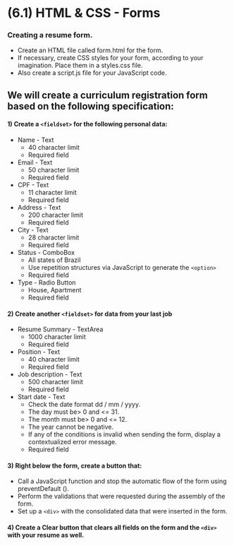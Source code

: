 # (6.1) HTML & CSS - Forms

### Creating a resume form.
- Create an HTML file called form.html for the form.
- If necessary, create CSS styles for your form, according to your imagination. Place them in a styles.css file.
- Also create a script.js file for your JavaScript code.

## We will create a curriculum registration form based on the following specification:
#### 1) Create a `<fieldset>` for the following personal data:
- Name - Text
    - 40 character limit
    - Required field
- Email - Text
    - 50 character limit
    - Required field
- CPF - Text
    - 11 character limit
    - Required field
- Address - Text
    - 200 character limit
    - Required field
- City - Text
    - 28 character limit
    - Required field
- Status - ComboBox
    - All states of Brazil
    - Use repetition structures via JavaScript to generate the `<option>`
    - Required field
- Type - Radio Button
    - House, Apartment
    - Required field

#### 2) Create another `<fieldset>` for data from your last job
- Resume Summary - TextArea
    - 1000 character limit
    - Required field
- Position - Text
    - 40 character limit
    - Required field
- Job description - Text
    - 500 character limit
    - Required field
- Start date - Text
    - Check the date format dd / mm / yyyy.
    - The day must be> 0 and <= 31.
    - The month must be> 0 and <= 12.
    - The year cannot be negative.
    - If any of the conditions is invalid when sending the form, display a contextualized error message.
    - Required field

#### 3) Right below the form, create a button that:
- Call a JavaScript function and stop the automatic flow of the form using preventDefault ().
- Perform the validations that were requested during the assembly of the form.
- Set up a `<div>` with the consolidated data that were inserted in the form.

#### 4) Create a Clear button that clears all fields on the form and the `<div>` with your resume as well.
